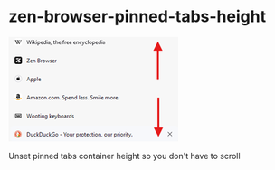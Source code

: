 # zen-browser-pinned-tabs-height

<img src='https://github.com/skipness/zen-browser-pinned-tabs-height/blob/main/image.png' />

Unset pinned tabs container height so you don't have to scroll
